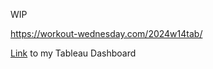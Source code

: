 WIP

https://workout-wednesday.com/2024w14tab/

[Link](https://public.tableau.com/app/profile/amira.salama/viz/WOW2024Week14CanyoubuildaTrellisofProfitRatioGauges/WOW2024Week14) to my Tableau Dashboard
